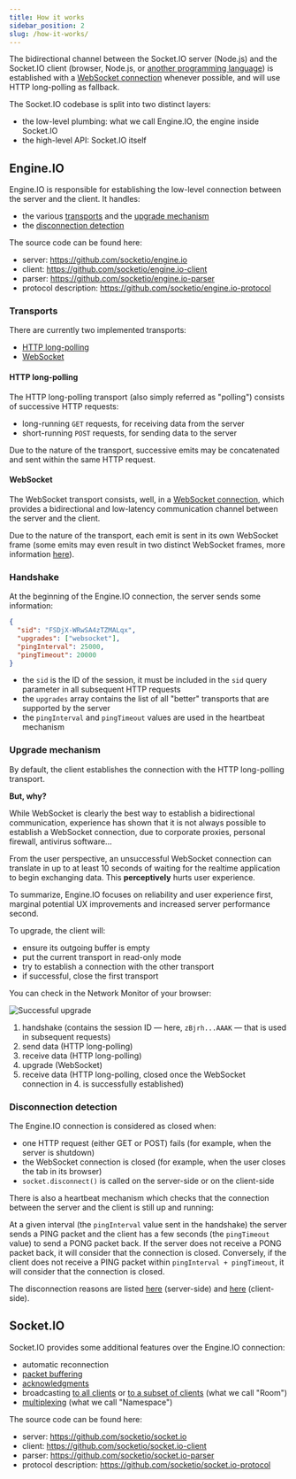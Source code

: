 ```yaml
---
title: How it works
sidebar_position: 2
slug: /how-it-works/
---
```


The bidirectional channel between the Socket.IO server (Node.js) and the Socket.IO client (browser, Node.js, or [another programming language](index.md#what-socketio-is)) is established with a [WebSocket connection](https://developer.mozilla.org/en-US/docs/Web/API/WebSocket) whenever possible, and will use HTTP long-polling as fallback.

The Socket.IO codebase is split into two distinct layers:

- the low-level plumbing: what we call Engine.IO, the engine inside Socket.IO
- the high-level API: Socket.IO itself

## Engine.IO

Engine.IO is responsible for establishing the low-level connection between the server and the client. It handles:

- the various [transports](#transports) and the [upgrade mechanism](#upgrade-mechanism)
- the [disconnection detection](#disconnection-detection)

The source code can be found here:

- server: https://github.com/socketio/engine.io
- client: https://github.com/socketio/engine.io-client
- parser: https://github.com/socketio/engine.io-parser
- protocol description: https://github.com/socketio/engine.io-protocol

### Transports

There are currently two implemented transports:

- [HTTP long-polling](#http-long-polling)
- [WebSocket](#websocket)

#### HTTP long-polling

The HTTP long-polling transport (also simply referred as "polling") consists of successive HTTP requests:

- long-running `GET` requests, for receiving data from the server
- short-running `POST` requests, for sending data to the server

Due to the nature of the transport, successive emits may be concatenated and sent within the same HTTP request.

#### WebSocket

The WebSocket transport consists, well, in a [WebSocket connection](https://developer.mozilla.org/en-US/docs/Web/API/WebSockets_API), which provides a bidirectional and low-latency communication channel between the server and the client.

Due to the nature of the transport, each emit is sent in its own WebSocket frame (some emits may even result in two distinct WebSocket frames, more information [here](../06-Advanced/custom-parser.md#the-default-parser)).

### Handshake

At the beginning of the Engine.IO connection, the server sends some information:

```json
{
  "sid": "FSDjX-WRwSA4zTZMALqx",
  "upgrades": ["websocket"],
  "pingInterval": 25000,
  "pingTimeout": 20000
}
```

- the `sid` is the ID of the session, it must be included in the `sid` query parameter in all subsequent HTTP requests
- the `upgrades` array contains the list of all "better" transports that are supported by the server
- the `pingInterval` and `pingTimeout` values are used in the heartbeat mechanism

### Upgrade mechanism

By default, the client establishes the connection with the HTTP long-polling transport.

**But, why?**

While WebSocket is clearly the best way to establish a bidirectional communication, experience has shown that it is not always possible to establish a WebSocket connection, due to corporate proxies, personal firewall, antivirus software...

From the user perspective, an unsuccessful WebSocket connection can translate in up to at least 10 seconds of waiting for the realtime application to begin exchanging data. This **perceptively** hurts user experience.

To summarize, Engine.IO focuses on reliability and user experience first, marginal potential UX improvements and increased server performance second.

To upgrade, the client will:

- ensure its outgoing buffer is empty
- put the current transport in read-only mode
- try to establish a connection with the other transport
- if successful, close the first transport

You can check in the Network Monitor of your browser:

![Successful upgrade](/images/network-monitor.png)

1. handshake (contains the session ID — here, `zBjrh...AAAK` — that is used in subsequent requests)
2. send data (HTTP long-polling)
3. receive data (HTTP long-polling)
4. upgrade (WebSocket)
5. receive data (HTTP long-polling, closed once the WebSocket connection in 4. is successfully established)

### Disconnection detection

The Engine.IO connection is considered as closed when:

- one HTTP request (either GET or POST) fails (for example, when the server is shutdown)
- the WebSocket connection is closed (for example, when the user closes the tab in its browser)
- `socket.disconnect()` is called on the server-side or on the client-side

There is also a heartbeat mechanism which checks that the connection between the server and the client is still up and running:

At a given interval (the `pingInterval` value sent in the handshake) the server sends a PING packet and the client has a few seconds (the `pingTimeout` value) to send a PONG packet back. If the server does not receive a PONG packet back, it will consider that the connection is closed. Conversely, if the client does not receive a PING packet within `pingInterval + pingTimeout`, it will consider that the connection is closed.

The disconnection reasons are listed [here](../02-Server/server-socket-instance.md#disconnect) (server-side) and [here](../03-Client/client-socket-instance.md#disconnect) (client-side).


## Socket.IO

Socket.IO provides some additional features over the Engine.IO connection:

- automatic reconnection
- [packet buffering](../03-Client/client-offline-behavior.md#buffered-events)
- [acknowledgments](../04-Events/emitting-events.md#acknowledgements)
- broadcasting [to all clients](../04-Events/broadcasting-events.md) or [to a subset of clients](../04-Events/rooms.md) (what we call "Room")
- [multiplexing](../06-Advanced/namespaces.md) (what we call "Namespace")

The source code can be found here:

- server: https://github.com/socketio/socket.io
- client: https://github.com/socketio/socket.io-client
- parser: https://github.com/socketio/socket.io-parser
- protocol description: https://github.com/socketio/socket.io-protocol
